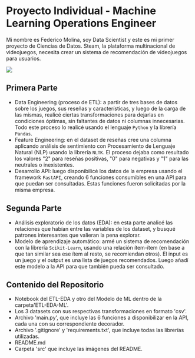 # Proyecto Individual - Machine Learning Operations Engineer
  Mi nombre es Federico Molina, soy Data Scientist y este es mi primer proyecto de Ciencias de Datos. Steam, la plataforma multinacional de videojuegos, necesita crear un sistema de recomendación de videojuegos para usuarios.

![](https://github.com/federicomolina86/Proyecto-MLOps-Engineer/blob/main/src/Steam_logo.jpg)

## Primera Parte
- Data Engineering (proceso de ETL): a partir de tres bases de datos sobre los juegos, sus reseñas y características, y luego de la carga de las mismas, realicé ciertas transformaciones para dejarlas en condiciones óptimas, sin faltantes de datos ni columnas innecesarias. Todo este proceso lo realicé usando el lenguaje `Python` y la librería `Pandas`. 
- Feature Engineering: en el dataset de reseñas cree una columna aplicando análisis de sentimiento con Procesamiento de Lenguaje Natural (NLP) usando la librería `NLTK`. El proceso dejaba como resultado los valores "2" para reseñas positivas, "0" para negativas y "1" para las neutrales o inexistentes.
- Desarrollo API: luego disponibilicé los datos de la empresa usando el framework `FastAPI`, creando 6 funciones consumibles en una API para que puedan ser consultadas. Estas funciones fueron solicitadas por la misma empresa.

## Segunda Parte
- Análisis exploratorio de los datos (EDA): en esta parte analicé las relaciones que habían entre las variables de los dataset, y busqué patrones interesantes que valieran la pena explorar.
- Modelo de aprendizaje automático: armé un sistema de recomendación con la librería `Scikit-Learn`, usando una relación ítem-ítem (en base a que tan similar sea ese ítem al resto, se recomiendan otros). El input es un juego y el output es una lista de juegos recomendados. Luego añadí este modelo a la API para que también pueda ser consultado.

## Contenido del Repositorio
  - Notebook del ETL-EDA y otro del Modelo de ML dentro de la carpeta'ETL-EDA-ML'.
  - Los 3 datasets con sus respectivas transformaciones en formato 'csv'.
  - Archivo 'main.py', que incluye las 6 funciones a disponibilizar en la API, cada una con su correspondiente decorador.
  - Archivo '.gitignore' y 'requirements.txt', que incluye todas las librerías utilizadas.
  - README.md
  - Carpeta 'src' que incluye las imágenes del README.
